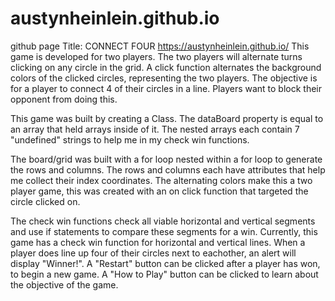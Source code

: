 # austynheinlein.github.io
github page
Title: CONNECT FOUR
https://austynheinlein.github.io/
This game is developed for two players. 
The two players will alternate turns clicking on any circle in the grid. 
A click function alternates the background colors of the clicked circles, representing the two players.
The objective is for a player to connect 4 of their circles in a line. Players want to block their opponent from doing this. 

This game was built by creating a Class. 
The dataBoard property is equal to an array that held arrays inside of it. 
The nested arrays each contain 7 "undefined" strings to help me in my check win functions.

The board/grid was built with a for loop nested within a for loop to generate the rows and columns.
The rows and columns each have attributes that help me collect their index coordinates.
The alternating colors make this a two player game, this was created with an on click function that targeted the circle clicked on.

The check win functions check all viable horizontal and vertical segments and use if statements to compare these segments for a win. 
Currently, this game has a check win function for horizontal and vertical lines.
When a player does line up four of their circles next to eachother, an alert will display "Winner!".
A "Restart" button can be clicked after a player has won, to begin a new game. 
A "How to Play" button can be clicked to learn about the objective of the game. 
